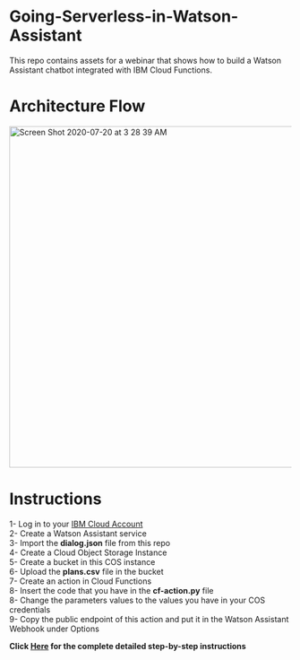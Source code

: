 # Going-Serverless-in-Watson-Assistant
This repo contains assets for a webinar that shows how to build a Watson Assistant chatbot integrated with IBM Cloud Functions.

# Architecture Flow
<img width="609" alt="Screen Shot 2020-07-20 at 3 28 39 AM" src="https://user-images.githubusercontent.com/15332386/122041699-48104800-cdea-11eb-804c-7667f094ea04.png">

# Instructions
1- Log in to your [IBM Cloud Account](https://ibm.biz/BdfFsS) <br>
2- Create a Watson Assistant service <br>
3- Import the **dialog.json** file from this repo <br>
4- Create a Cloud Object Storage Instance  <br>
5- Create a bucket in this COS instance  <br>
6- Upload the **plans.csv** file in the bucket <br> 
7- Create an action in Cloud Functions <br>
8- Insert the code that you have in the **cf-action.py** file <br>
8- Change the parameters values to the values you have in your COS credentials <br>
9- Copy the public endpoint of this action and put it in the Watson Assistant Webhook under Options <br>

**Click [Here](https://khalil-faraj.gitbook.io/go-serverless-with-watson-assistant/) for the complete detailed step-by-step instructions** 


